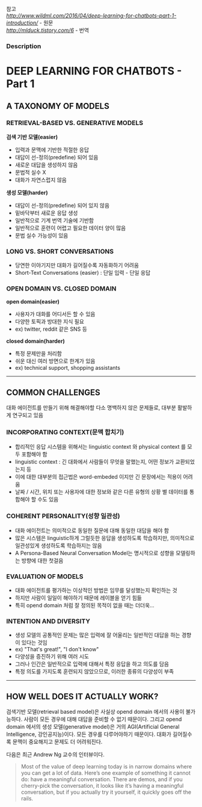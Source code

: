 참고 </br>
*http://www.wildml.com/2016/04/deep-learning-for-chatbots-part-1-introduction/* - 원문 </br>
*http://mlduck.tistory.com/6* - 번역

### Description


# DEEP LEARNING FOR CHATBOTS - Part 1

## A TAXONOMY OF MODELS

### RETRIEVAL-BASED VS. GENERATIVE MODELS

**검색 기반 모델(easier)**
- 입력과 문맥에 기반한 적절한 응답
- 대답이 선-정의(predefine) 되어 있음
- 새로운 대답을 생성하지 않음
- 문법적 실수 X
- 대화가 자연스럽지 않음

**생성 모델(harder)**
- 대답이 선-정의(predefine) 되어 있지 않음
- 밑바닥부터 새로운 응답 생성
- 일반적으로 기계 번역 기술에 기반함
- 일반적으로 훈련이 어렵고 필요한 데이터 양이 많음
- 문법 실수 가능성이 있음

### LONG VS. SHORT CONVERSATIONS

- 당연한 이야기지만 대화가 길어질수록 자동화하기 어려움
- Short-Text Conversations (easier) : 단일 입력 - 단일 응답

### OPEN DOMAIN VS. CLOSED DOMAIN

**open domain(easier)**
- 사용자가 대화를 어디서든 할 수 있음
- 다양한 토픽과 방대한 지식 필요
- ex) twitter, reddit 같은 SNS 등

**closed domain(harder)**
- 특정 문제만을 처리함
- 쉬운 대신 여러 방면으로 한계가 있음
- ex) technical support, shopping assistants

***

## COMMON CHALLENGES

대화 에이전트를 만들기 위해 해결해야할 다소 명백하지 않은 문제들로, 대부분 활발하게 연구되고 있음

### INCORPORATING CONTEXT(문맥 합치기)

- 합리적인 응답 시스템을 위해서는 linguistic context 와 physical context 를 모두 포함해야 함
- linguistic context : 긴 대화에서 사람들이 무엇을 말했는지, 어떤 정보가 교환되었는지 등
- 이에 대한 대부분의 접근법은 word-embeded 이지만 긴 문장에서는 적용이 어려움
- 날짜 / 시간, 위치 또는 사용자에 대한 정보와 같은 다른 유형의 상황 별 데이터를 통합해야 할 수도 있음

### COHERENT PERSONALITY(성향 일관성)
- 대화 에이전트는 의미적으로 동일한 질문에 대해 동일한 대답을 해야 함
- 많은 시스템은 linguistic하게 그럴듯한 응답을 생성하도록 학습하지만, 의미적으로 일관성있게 생성하도록 학습하지는 않음
- A Persona-Based Neural Conversation Model는 명시적으로 성향을 모델링하는 방향에 대한 첫걸음 

### EVALUATION OF MODELS
- 대화 에이전트를 평가하는 이상적인 방법은 임무를 달성했는지 확인하는 것
- 하지만 사람이 일일이 해야하기 때문에 레이블을 얻기 힘듦
- 특히 opend domain 처럼 잘 정의된 목적이 없을 때는 더더욱...

### INTENTION AND DIVERSITY
- 생성 모델의 공통적인 문제는 많은 입력에 잘 어울리는 일반적인 대답을 하는 경향이 있다는 것임
- ex) "That's great!", "I don't know"
- 다양성을 증진하기 위해 여러 시도
- 그러나 인간은 일반적으로 입력에 대해서 특정 응답을 하고 의도를 담음
- 특정 의도를 가지도록 훈련되지 않았으므로, 이러한 종류의 다양성이 부족

***

## HOW WELL DOES IT ACTUALLY WORK?

  검색기반 모델(retrieval based model)은 사실상 opend domain 에서의 사용이 불가능하다. 
  사람이 모든 경우에 대해 대답을 준비할 수 없기 때문이다.
  그리고 opend domain 에서의 생성 모델(generative model)은 거의 AGI(Artificial General Intelligence, 강인공지능)이다.
  모든 경우를 다루어야하기 때문이다.
  대화가 길어질수록 문맥이 중요해지고 문제도 더 어려워진다.

  다음은 최근 Andrew Ng 교수의 인터뷰이다.

>Most of the value of deep learning today is in narrow domains where you can get a lot of data. Here’s one example of something it cannot do: have a meaningful conversation. There are demos, and if you cherry-pick the conversation, it looks like it’s having a meaningful conversation, but if you actually try it yourself, it quickly goes off the rails.
